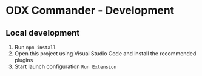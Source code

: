 # ODX Commander - Development

## Local development

1. Run `npm install`
3. Open this project using Visual Studio Code and install the recommended plugins
4. Start launch configuration `Run Extension`
